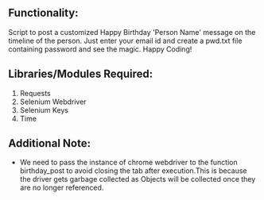 ## Functionality:
Script to post a customized Happy Birthday 'Person Name' message on the timeline of the person.
Just enter your email id and create a pwd.txt file containing password and see the magic.
Happy Coding!

## Libraries/Modules Required:
1) Requests
2) Selenium Webdriver
3) Selenium Keys
4) Time


## Additional Note: 
- We need to pass the instance of chrome webdriver to the function birthday_post to avoid closing the tab after execution.This is because the driver gets garbage collected as Objects will be collected once they are no longer referenced.


